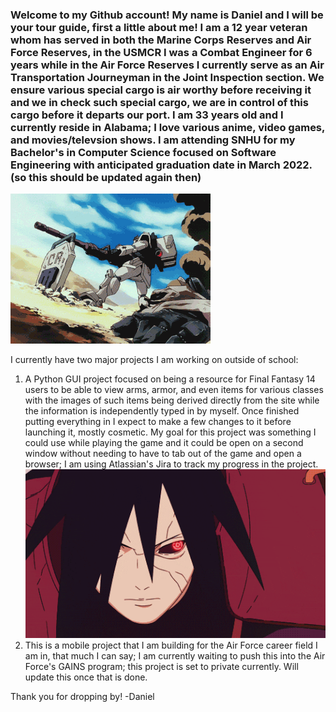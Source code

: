 ### Welcome to my Github account!  My name is Daniel and I will be your tour guide, first a little about me!  I am a 12 year veteran whom has served in both the Marine Corps Reserves and Air Force Reserves, in the USMCR I was a Combat Engineer for 6 years while in the Air Force Reserves I currently serve as an Air Transportation Journeyman in the Joint Inspection section.  We ensure various special cargo is air worthy before receiving it and we in check such special cargo, we are in control of this cargo before it departs our port.  I am 33 years old and I currently reside in Alabama; I love various anime, video games, and movies/televsion shows.  I am attending SNHU for my Bachelor's in Computer Science focused on Software Engineering with anticipated graduation date in March 2022. (so this should be updated again then)
![.](21c2997acaa6f1b39d1dcf71a81bf1526004c2a9_00.gif)

I currently have two major projects I am working on outside of school:
1) A Python GUI project focused on being a resource for Final Fantasy 14 users to be able to view arms, armor, and even items for various classes with the images of such items being derived directly from the site while the information is independently typed in by myself.  Once finished putting everything in I expect to make a few changes to it before launching it, mostly cosmetic.  My goal for this project was something I could use while playing the game and it could be open on a second window without needing to have to tab out of the game and open a browser; I am using Atlassian's Jira to track my progress in the project.
![](ovj839o79l561.gif)
2) This is a mobile project that I am building for the Air Force career field I am in, that much I can say; I am currently waiting to push this into the Air Force's GAINS program; this project is set to private currently.  Will update this once that is done.

Thank you for dropping by!
-Daniel
